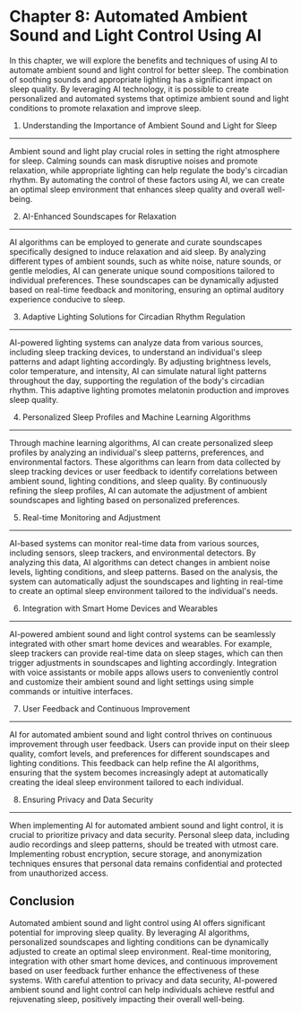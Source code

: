 Chapter 8: Automated Ambient Sound and Light Control Using AI
=============================================================

In this chapter, we will explore the benefits and techniques of using AI to automate ambient sound and light control for better sleep. The combination of soothing sounds and appropriate lighting has a significant impact on sleep quality. By leveraging AI technology, it is possible to create personalized and automated systems that optimize ambient sound and light conditions to promote relaxation and improve sleep.

1. Understanding the Importance of Ambient Sound and Light for Sleep
--------------------------------------------------------------------

Ambient sound and light play crucial roles in setting the right atmosphere for sleep. Calming sounds can mask disruptive noises and promote relaxation, while appropriate lighting can help regulate the body's circadian rhythm. By automating the control of these factors using AI, we can create an optimal sleep environment that enhances sleep quality and overall well-being.

2. AI-Enhanced Soundscapes for Relaxation
-----------------------------------------

AI algorithms can be employed to generate and curate soundscapes specifically designed to induce relaxation and aid sleep. By analyzing different types of ambient sounds, such as white noise, nature sounds, or gentle melodies, AI can generate unique sound compositions tailored to individual preferences. These soundscapes can be dynamically adjusted based on real-time feedback and monitoring, ensuring an optimal auditory experience conducive to sleep.

3. Adaptive Lighting Solutions for Circadian Rhythm Regulation
--------------------------------------------------------------

AI-powered lighting systems can analyze data from various sources, including sleep tracking devices, to understand an individual's sleep patterns and adapt lighting accordingly. By adjusting brightness levels, color temperature, and intensity, AI can simulate natural light patterns throughout the day, supporting the regulation of the body's circadian rhythm. This adaptive lighting promotes melatonin production and improves sleep quality.

4. Personalized Sleep Profiles and Machine Learning Algorithms
--------------------------------------------------------------

Through machine learning algorithms, AI can create personalized sleep profiles by analyzing an individual's sleep patterns, preferences, and environmental factors. These algorithms can learn from data collected by sleep tracking devices or user feedback to identify correlations between ambient sound, lighting conditions, and sleep quality. By continuously refining the sleep profiles, AI can automate the adjustment of ambient soundscapes and lighting based on personalized preferences.

5. Real-time Monitoring and Adjustment
--------------------------------------

AI-based systems can monitor real-time data from various sources, including sensors, sleep trackers, and environmental detectors. By analyzing this data, AI algorithms can detect changes in ambient noise levels, lighting conditions, and sleep patterns. Based on the analysis, the system can automatically adjust the soundscapes and lighting in real-time to create an optimal sleep environment tailored to the individual's needs.

6. Integration with Smart Home Devices and Wearables
----------------------------------------------------

AI-powered ambient sound and light control systems can be seamlessly integrated with other smart home devices and wearables. For example, sleep trackers can provide real-time data on sleep stages, which can then trigger adjustments in soundscapes and lighting accordingly. Integration with voice assistants or mobile apps allows users to conveniently control and customize their ambient sound and light settings using simple commands or intuitive interfaces.

7. User Feedback and Continuous Improvement
-------------------------------------------

AI for automated ambient sound and light control thrives on continuous improvement through user feedback. Users can provide input on their sleep quality, comfort levels, and preferences for different soundscapes and lighting conditions. This feedback can help refine the AI algorithms, ensuring that the system becomes increasingly adept at automatically creating the ideal sleep environment tailored to each individual.

8. Ensuring Privacy and Data Security
-------------------------------------

When implementing AI for automated ambient sound and light control, it is crucial to prioritize privacy and data security. Personal sleep data, including audio recordings and sleep patterns, should be treated with utmost care. Implementing robust encryption, secure storage, and anonymization techniques ensures that personal data remains confidential and protected from unauthorized access.

Conclusion
----------

Automated ambient sound and light control using AI offers significant potential for improving sleep quality. By leveraging AI algorithms, personalized soundscapes and lighting conditions can be dynamically adjusted to create an optimal sleep environment. Real-time monitoring, integration with other smart home devices, and continuous improvement based on user feedback further enhance the effectiveness of these systems. With careful attention to privacy and data security, AI-powered ambient sound and light control can help individuals achieve restful and rejuvenating sleep, positively impacting their overall well-being.
